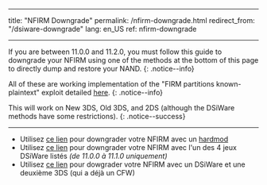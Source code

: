 * * *

title: "NFIRM Downgrade" permalink: /nfirm-downgrade.html redirect_from: "/dsiware-downgrade" lang: en_US ref: nfirm-downgrade

* * *

If you are between 11.0.0 and 11.2.0, you must follow this guide to downgrade your NFIRM using one of the methods at the bottom of this page to directly dump and restore your NAND. {: .notice--info}

All of these are working implementation of the "FIRM partitions known-plaintext" exploit detailed [here](https://www.3dbrew.org/wiki/3DS_System_Flaws). {: .notice--info}

This will work on New 3DS, Old 3DS, and 2DS (although the DSiWare methods have some restrictions). {: .notice--success}

* * *

+ Utilisez [ce lien](hardmod-downgrade) pour downgrader votre NFIRM avec un [hardmod](https://gbatemp.net/threads/414498/)
+ Utilisez [ce lien](dsiware-downgrade-(save-injection)) pour downgrader votre NFIRM avec l'un des 4 jeux DSiWare listés *(de 11.0.0 à 11.1.0 uniquement)*
+ Utilisez [ce lien](dsiware-downgrade-(app-injection-and-second-3ds)) pour dowgrader votre NFIRM avec un DSiWare et une deuxième 3DS (qui a déjà un CFW)